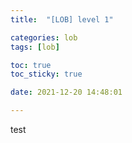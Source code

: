```yaml
---
title:  "[LOB] level 1"

categories: lob
tags: [lob]

toc: true
toc_sticky: true

date: 2021-12-20 14:48:01

---
```

test